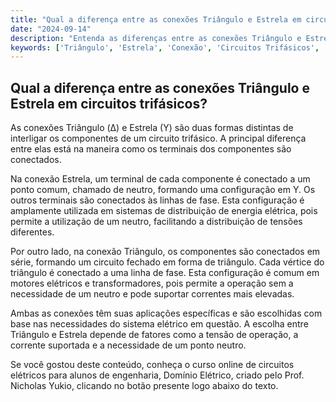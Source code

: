 ```yaml
---
title: "Qual a diferença entre as conexões Triângulo e Estrela em circuitos trifásicos?"
date: "2024-09-14"
description: "Entenda as diferenças entre as conexões Triângulo e Estrela em circuitos trifásicos e suas aplicações práticas."
keywords: ['Triângulo', 'Estrela', 'Conexão', 'Circuitos Trifásicos', 'Engenharia Elétrica']
---
```


## Qual a diferença entre as conexões Triângulo e Estrela em circuitos trifásicos?

As conexões Triângulo (Δ) e Estrela (Y) são duas formas distintas de interligar os componentes de um circuito trifásico. A principal diferença entre elas está na maneira como os terminais dos componentes são conectados.

Na conexão Estrela, um terminal de cada componente é conectado a um ponto comum, chamado de neutro, formando uma configuração em Y. Os outros terminais são conectados às linhas de fase. Esta configuração é amplamente utilizada em sistemas de distribuição de energia elétrica, pois permite a utilização de um neutro, facilitando a distribuição de tensões diferentes.

Por outro lado, na conexão Triângulo, os componentes são conectados em série, formando um circuito fechado em forma de triângulo. Cada vértice do triângulo é conectado a uma linha de fase. Esta configuração é comum em motores elétricos e transformadores, pois permite a operação sem a necessidade de um neutro e pode suportar correntes mais elevadas.

Ambas as conexões têm suas aplicações específicas e são escolhidas com base nas necessidades do sistema elétrico em questão. A escolha entre Triângulo e Estrela depende de fatores como a tensão de operação, a corrente suportada e a necessidade de um ponto neutro.

Se você gostou deste conteúdo, conheça o curso online de circuitos elétricos para alunos de engenharia, Domínio Elétrico, criado pelo Prof. Nicholas Yukio, clicando no botão presente logo abaixo do texto.